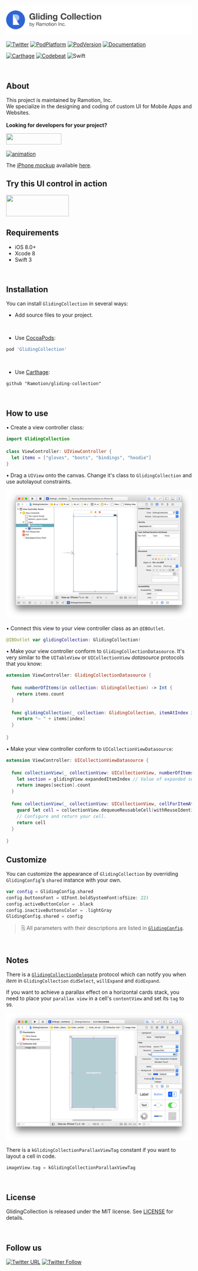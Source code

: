 [![header](/assets/header.png)](https://business.ramotion.com?utm_source=gthb&utm_medium=special&utm_campaign=gliding-collection-logo)

[![Twitter](https://img.shields.io/badge/Twitter-@Ramotion-blue.svg?style=flat)](http://twitter.com/Ramotion)
[![PodPlatform](https://img.shields.io/cocoapods/p/GlidingCollection.svg)](https://cocoapods.org/pods/GlidingCollection)
[![PodVersion](https://img.shields.io/cocoapods/v/GlidingCollection.svg)](http://cocoapods.org/pods/GlidingCollection)
[![Documentation](https://cdn.rawgit.com/Ramotion/gliding-collection/master/docs/badge.svg)](https://cdn.rawgit.com/Ramotion/gliding-collection/master/docs/index.html)

[![Carthage](https://img.shields.io/badge/Carthage-compatible-4BC51D.svg?style=flat)](https://github.com/Ramotion/gliding-collection)
[![Codebeat](https://codebeat.co/badges/6a009992-5bf2-4730-aa35-f3b20ce7693d)](https://codebeat.co/projects/github-com-ramotion-gliding-collection)
![Swift](https://img.shields.io/badge/Swift-3.1-2ecc71.svg)

<br>

## About
This project is maintained by Ramotion, Inc.<br>
We specialize in the designing and coding of custom UI for Mobile Apps and Websites.<br><br>**Looking for developers for your project?**

<a href="https://business.ramotion.com?utm_source=gthb&utm_medium=special&utm_campaign=gliding-collection-contact-us/#Get_in_Touch" > <img src="https://github.com/Ramotion/navigation-stack/raw/master/contact_our_team@2x.png" width="150" height="30"></a>

[![animation](/assets/preview.gif)](https://dribbble.com/shots/3413329-iOS-Gliding-Collection-Open-Source)

The [iPhone mockup](https://store.ramotion.com?utm_source=gthb&utm_medium=special&utm_campaign=gliding-collection) available [here](https://store.ramotion.com?utm_source=gthb&utm_medium=special&utm_campaign=gliding-collection).
<br>

## Try this UI control in action

<a href="https://itunes.apple.com/app/apple-store/id1182360240?pt=550053&ct=gliding-collection&mt=8" > <img src="https://github.com/Ramotion/navigation-stack/raw/master/Download_on_the_App_Store_Badge_US-UK_135x40.png" width="170" height="58"></a>

## Requirements

- iOS 8.0+
- Xcode 8
- Swift 3

<br>

## Installation
You can install `GlidingCollection` in several ways:

- Add source files to your project.

<br>

- Use [CocoaPods](https://cocoapods.org):
``` ruby
pod 'GlidingCollection'
```

<br>

- Use [Carthage](https://github.com/Carthage/Carthage):
```
github "Ramotion/gliding-collection"
```

<br>

## How to use

• Create a view controller class:

```swift
import GlidingCollection

class ViewController: UIViewController {
  let items = ["gloves", "boots", "bindings", "hoodie"]
}
```

• Drag a `UIView` onto the canvas. Change it's class to `GlidingCollection` and use autolayout constraints.

![step-2](/assets/step-2.png)

• Connect this view to your view controller class as an `@IBOutlet`.

```swift
@IBOutlet var glidingCollection: GlidingCollection!
```

• Make your view controller conform to `GlidingCollectionDatasource`. It's very similar to the `UITableView` or `UICollectionView` *datasource* protocols that you know:

```swift
extension ViewController: GlidingCollectionDatasource {

  func numberOfItems(in collection: GlidingCollection) -> Int {
    return items.count
  }

  func glidingCollection(_ collection: GlidingCollection, itemAtIndex index: Int) -> String {
    return "– " + items[index]
  }

}
```

• Make your view controller conform to `UICollectionViewDatasource`:

```swift
extension ViewController: UICollectionViewDatasource {
  
  func collectionView(_ collectionView: UICollectionView, numberOfItemsInSection section: Int) -> Int {
    let section = glidingView.expandedItemIndex // Value of expanded section.
    return images[section].count
  }
  
  func collectionView(_ collectionView: UICollectionView, cellForItemAt indexPath: IndexPath) -> UICollectionViewCell {
    guard let cell = collectionView.dequeueReusableCell(withReuseIdentifier: "Cell", for: indexPath) as? CollectionCell else { return UICollectionViewCell() }
    // Configure and return your cell.
    return cell
  }
  
}
```

## Customize

You can customize the appearance of `GlidingCollection` by overriding `GlidingConfig`'s `shared` instance with your own.

```swift
var config = GlidingConfig.shared
config.buttonsFont = UIFont.boldSystemFont(ofSize: 22)
config.activeButtonColor = .black
config.inactiveButtonsColor = .lightGray
GlidingConfig.shared = config
```

>🗒 All parameters with their descriptions are listed in [`GlidingConfig`](/GlidingCollection/GlidingConfig.swift).

<br>

## Notes

There is a [`GlidingCollectionDelegate`](/GlidingCollection/Protocols/GlidingCollectionDelegate.swift) protocol which can notify you when *item* in `GlidingCollection` `didSelect`, `willExpand` and `didExpand`.

If you want to achieve a parallax effect on a horizontal cards stack, you need to place your `parallax view` in a cell's `contentView` and set its `tag` to `99`.

![parallax-view](/assets/parallax-view.png)

There is a `kGlidingCollectionParallaxViewTag` constant if you want to layout a cell in code.
```swift
imageView.tag = kGlidingCollectionParallaxViewTag
```

<br>

## License

GlidingCollection is released under the MIT license.
See [LICENSE](./LICENSE) for details.

<br>

## Follow us

[![Twitter URL](https://img.shields.io/twitter/url/http/shields.io.svg?style=social)](https://twitter.com/intent/tweet?text=https://github.com/ramotion/gliding-collection)
[![Twitter Follow](https://img.shields.io/twitter/follow/ramotion.svg?style=social)](https://twitter.com/ramotion)
